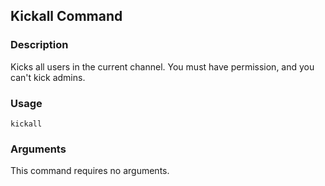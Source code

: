 ## Kickall Command

### Description

Kicks all users in the current channel. You must have permission, and you can't kick admins.

### Usage

`kickall`

### Arguments

This command requires no arguments.